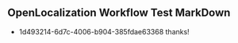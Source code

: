 ## OpenLocalization Workflow Test MarkDown
* 1d493214-6d7c-4006-b904-385fdae63368 thanks!

<!--HONumber=Jul16_HO2-->


